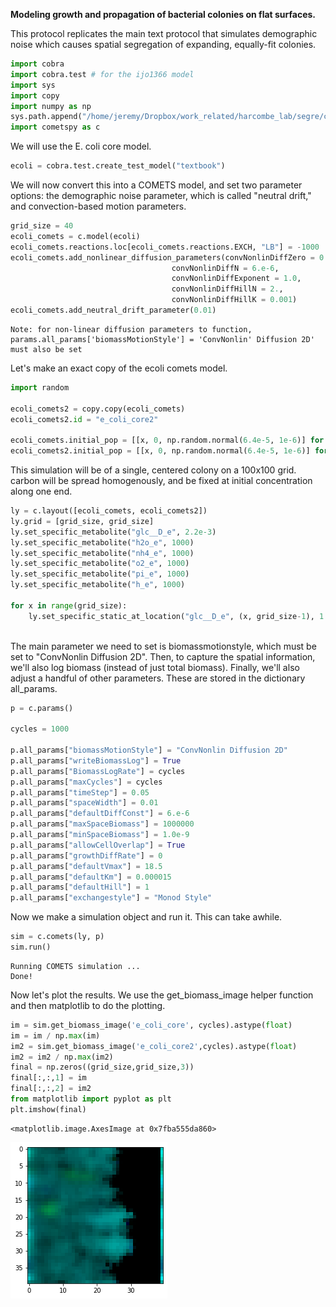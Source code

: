 **Modeling growth and propagation of bacterial colonies on flat surfaces.**

This protocol replicates the main text protocol that simulates demographic noise which causes spatial segregation of expanding, equally-fit colonies. 


```python
import cobra
import cobra.test # for the ijo1366 model
import sys
import copy
import numpy as np
sys.path.append("/home/jeremy/Dropbox/work_related/harcombe_lab/segre/cometspy") # not necessary if you pip install cometspy
import cometspy as c
```

We will use the E. coli core model.


```python
ecoli = cobra.test.create_test_model("textbook")
```

We will now convert this into a COMETS model, and set two parameter options: the demographic noise parameter, which is called "neutral drift," and convection-based motion parameters. 


```python
grid_size = 40
ecoli_comets = c.model(ecoli)
ecoli_comets.reactions.loc[ecoli_comets.reactions.EXCH, "LB"] = -1000
ecoli_comets.add_nonlinear_diffusion_parameters(convNonlinDiffZero = 0.,
                                    convNonlinDiffN = 6.e-6,
                                    convNonlinDiffExponent = 1.0,
                                    convNonlinDiffHillN = 2.,
                                    convNonlinDiffHillK = 0.001)
ecoli_comets.add_neutral_drift_parameter(0.01)
```

    Note: for non-linear diffusion parameters to function,
    params.all_params['biomassMotionStyle'] = 'ConvNonlin' Diffusion 2D'
    must also be set


Let's make an exact copy of the ecoli comets model.


```python
import random

ecoli_comets2 = copy.copy(ecoli_comets)
ecoli_comets2.id = "e_coli_core2"

ecoli_comets.initial_pop = [[x, 0, np.random.normal(6.4e-5, 1e-6)] for x in range(grid_size)]
ecoli_comets2.initial_pop = [[x, 0, np.random.normal(6.4e-5, 1e-6)] for x in range(grid_size)]

```

This simulation will be of a single, centered colony on a 100x100 grid. carbon will be spread homogenously, and be fixed at initial concentration along one end.


```python
ly = c.layout([ecoli_comets, ecoli_comets2])
ly.grid = [grid_size, grid_size]
ly.set_specific_metabolite("glc__D_e", 2.2e-3)
ly.set_specific_metabolite("h2o_e", 1000)
ly.set_specific_metabolite("nh4_e", 1000)
ly.set_specific_metabolite("o2_e", 1000)
ly.set_specific_metabolite("pi_e", 1000)
ly.set_specific_metabolite("h_e", 1000)

for x in range(grid_size):
    ly.set_specific_static_at_location("glc__D_e", (x, grid_size-1), 1.1e-3)
    
```

The main parameter we need to set is biomassmotionstyle, which must be set to "ConvNonlin Diffusion 2D".  Then, to capture the spatial information, we'll also log biomass (instead of just total biomass). Finally, we'll also adjust a handful of other parameters. These are stored in the dictionary all_params.


```python
p = c.params()

cycles = 1000

p.all_params["biomassMotionStyle"] = "ConvNonlin Diffusion 2D"
p.all_params["writeBiomassLog"] = True
p.all_params["BiomassLogRate"] = cycles
p.all_params["maxCycles"] = cycles
p.all_params["timeStep"] = 0.05
p.all_params["spaceWidth"] = 0.01
p.all_params["defaultDiffConst"] = 6.e-6
p.all_params["maxSpaceBiomass"] = 1000000
p.all_params["minSpaceBiomass"] = 1.0e-9
p.all_params["allowCellOverlap"] = True
p.all_params["growthDiffRate"] = 0
p.all_params["defaultVmax"] = 18.5
p.all_params["defaultKm"] = 0.000015
p.all_params["defaultHill"] = 1
p.all_params["exchangestyle"] = "Monod Style"
```

Now we make a simulation object and run it.  This can take awhile.


```python
sim = c.comets(ly, p)
sim.run()
```


    Running COMETS simulation ...
    Done!


Now let's plot the results. We use the get_biomass_image helper function and then matplotlib to do the plotting.


```python
im = sim.get_biomass_image('e_coli_core', cycles).astype(float)
im = im / np.max(im)
im2 = sim.get_biomass_image('e_coli_core2',cycles).astype(float)
im2 = im2 / np.max(im2)
final = np.zeros((grid_size,grid_size,3))
final[:,:,1] = im
final[:,:,2] = im2
from matplotlib import pyplot as plt
plt.imshow(final)
```




    <matplotlib.image.AxesImage at 0x7fba555da860>




![png](img/demographic_noise_two_strains.png)



```python

```
